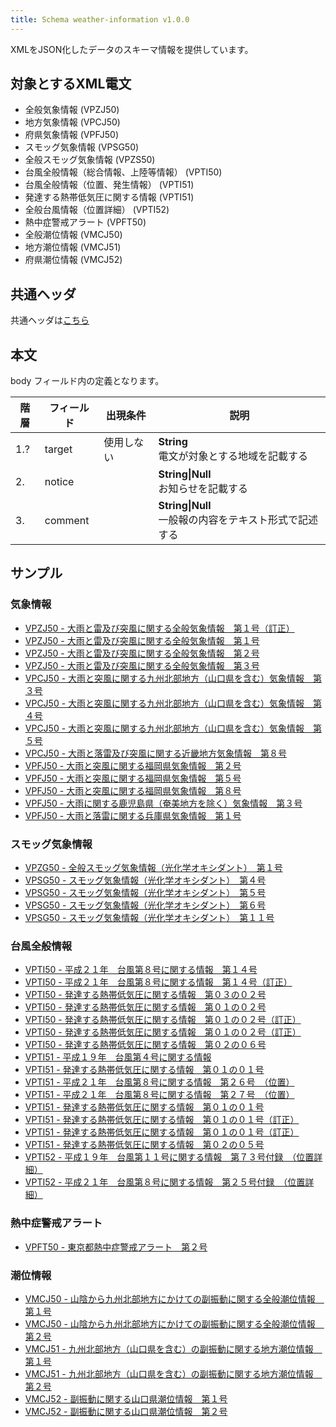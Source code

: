 ```yaml
---
title: Schema weather-information v1.0.0
---
```


XMLをJSON化したデータのスキーマ情報を提供しています。

## 対象とするXML電文

* 全般気象情報 (VPZJ50)
* 地方気象情報 (VPCJ50)
* 府県気象情報 (VPFJ50)
* スモッグ気象情報 (VPSG50)
* 全般スモッグ気象情報 (VPZS50)
* 台風全般情報（総合情報、上陸等情報） (VPTI50)
* 台風全般情報（位置、発生情報） (VPTI51)
* 発達する熱帯低気圧に関する情報 (VPTI51)
* 全般台風情報（位置詳細） (VPTI52)
* 熱中症警戒アラート (VPFT50)
* 全般潮位情報 (VMCJ50)
* 地方潮位情報 (VMCJ51)
* 府県潮位情報 (VMCJ52)

## 共通ヘッダ

共通ヘッダは[こちら](../#schema-head)

## 本文

body フィールド内の定義となります。

| 階層 | フィールド | 出現条件 | 説明 | 
| -- | -- | -- | -- | 
| 1.? | target | 使用しない | **String**<br/> 電文が対象とする地域を記載する |
| 2. | notice |  | **String\|Null**<br/> お知らせを記載する  |
| 3. | comment |  | **String\|Null**<br/> 一般報の内容をテキスト形式で記述する |

## サンプル

### 気象情報

* [VPZJ50 - 大雨と雷及び突風に関する全般気象情報　第１号（訂正）](https://sample.dmdata.jp/conversion/json/schema/weather-information/vpzj50_rjtd_20080902180007.json)
* [VPZJ50 - 大雨と雷及び突風に関する全般気象情報　第１号](https://sample.dmdata.jp/conversion/json/schema/weather-information/vpzj50_rjtd_20090724180007.json)
* [VPZJ50 - 大雨と雷及び突風に関する全般気象情報　第２号](https://sample.dmdata.jp/conversion/json/schema/weather-information/vpzj50_rjtd_20090724205007.json)
* [VPZJ50 - 大雨と雷及び突風に関する全般気象情報　第３号](https://sample.dmdata.jp/conversion/json/schema/weather-information/vpzj50_rjtd_20090725050507.json)
* [VPCJ50 - 大雨と突風に関する九州北部地方（山口県を含む）気象情報　第３号](https://sample.dmdata.jp/conversion/json/schema/weather-information/vpcj50_jpfk_20090724161410.json)
* [VPCJ50 - 大雨と突風に関する九州北部地方（山口県を含む）気象情報　第４号](https://sample.dmdata.jp/conversion/json/schema/weather-information/vpcj50_jpfk_20090724182810.json)
* [VPCJ50 - 大雨と突風に関する九州北部地方（山口県を含む）気象情報　第５号](https://sample.dmdata.jp/conversion/json/schema/weather-information/vpcj50_jpfk_20090724203010.json)
* [VPCJ50 - 大雨と落雷及び突風に関する近畿地方気象情報　第８号](https://sample.dmdata.jp/conversion/json/schema/weather-information/vpcj50_jpos_20080902163010.json)
* [VPFJ50 - 大雨と突風に関する福岡県気象情報　第２号](https://sample.dmdata.jp/conversion/json/schema/weather-information/vpfj50_jpfk_20090724160903.json)
* [VPFJ50 - 大雨と突風に関する福岡県気象情報　第５号](https://sample.dmdata.jp/conversion/json/schema/weather-information/vpfj50_jpfk_20090724192003.json)
* [VPFJ50 - 大雨と突風に関する福岡県気象情報　第８号](https://sample.dmdata.jp/conversion/json/schema/weather-information/vpfj50_jpfk_20090724203503.json)
* [VPFJ50 - 大雨に関する鹿児島県（奄美地方を除く）気象情報　第３号](https://sample.dmdata.jp/conversion/json/schema/weather-information/vpfj50_jpkg_20080906213703.json)
* [VPFJ50 - 大雨と落雷に関する兵庫県気象情報　第１号](https://sample.dmdata.jp/conversion/json/schema/weather-information/vpfj50_jpob_20130715091941.json)

### スモッグ気象情報

* [VPZG50 - 全般スモッグ気象情報（光化学オキシダント）　第１号](https://sample.dmdata.jp/conversion/json/schema/weather-information/vpzs50_rjtd_20100627105945.json)
* [VPSG50 - スモッグ気象情報（光化学オキシダント）　第４号](https://sample.dmdata.jp/conversion/json/schema/weather-information/vpsg50_rjtd_20100827094016.json)
* [VPSG50 - スモッグ気象情報（光化学オキシダント）　第５号](https://sample.dmdata.jp/conversion/json/schema/weather-information/vpsg50_rjtd_20100827132516.json)
* [VPSG50 - スモッグ気象情報（光化学オキシダント）　第６号](https://sample.dmdata.jp/conversion/json/schema/weather-information/vpsg50_rjtd_20100827154016.json)
* [VPSG50 - スモッグ気象情報（光化学オキシダント）　第１１号](https://sample.dmdata.jp/conversion/json/schema/weather-information/vpsg50_rjtd_20100830142516.json)

### 台風全般情報

* [VPTI50 - 平成２１年　台風第８号に関する情報　第１４号](https://sample.dmdata.jp/conversion/json/schema/weather-information/vpti50_rjtd_20090805162508.json)
* [VPTI50 - 平成２１年　台風第８号に関する情報　第１４号（訂正）](https://sample.dmdata.jp/conversion/json/schema/weather-information/vpti50_rjtd_20090805163842.json)
* [VPTI50 - 発達する熱帯低気圧に関する情報　第０３の０２号](https://sample.dmdata.jp/conversion/json/schema/weather-information/vpti50_rjtd_20190919111324.json)
* [VPTI50 - 発達する熱帯低気圧に関する情報　第０１の０２号](https://sample.dmdata.jp/conversion/json/schema/weather-information/vpti50_rjtd_20200928170821.json)
* [VPTI50 - 発達する熱帯低気圧に関する情報　第０１の０２号（訂正）](https://sample.dmdata.jp/conversion/json/schema/weather-information/vpti50_rjtd_20200928171821.json)
* [VPTI50 - 発達する熱帯低気圧に関する情報　第０１の０２号（訂正）](https://sample.dmdata.jp/conversion/json/schema/weather-information/vpti50_rjtd_20200928172821.json)
* [VPTI50 - 発達する熱帯低気圧に関する情報　第０２の０６号](https://sample.dmdata.jp/conversion/json/schema/weather-information/vpti50_rjtd_20200930174821.json)
* [VPTI51 - 平成１９年　台風第４号に関する情報](https://sample.dmdata.jp/conversion/json/schema/weather-information/vpti51_rjtd_20070709035508.json)
* [VPTI51 - 発達する熱帯低気圧に関する情報　第０１の０１号](https://sample.dmdata.jp/conversion/json/schema/weather-information/vpti51_rjtd_20070808043008.json)
* [VPTI51 - 平成２１年　台風第８号に関する情報　第２６号　（位置）](https://sample.dmdata.jp/conversion/json/schema/weather-information/vpti51_rjtd_20090806134008.json)
* [VPTI51 - 平成２１年　台風第８号に関する情報　第２７号　（位置）](https://sample.dmdata.jp/conversion/json/schema/weather-information/vpti51_rjtd_20090806144008.json)
* [VPTI51 - 発達する熱帯低気圧に関する情報　第０１の０１号](https://sample.dmdata.jp/conversion/json/schema/weather-information/vpti51_rjtd_20200928154711.json)
* [VPTI51 - 発達する熱帯低気圧に関する情報　第０１の０１号（訂正）](https://sample.dmdata.jp/conversion/json/schema/weather-information/vpti51_rjtd_20200928155211.json)
* [VPTI51 - 発達する熱帯低気圧に関する情報　第０１の０１号（訂正）](https://sample.dmdata.jp/conversion/json/schema/weather-information/vpti51_rjtd_20200928155811.json)
* [VPTI51 - 発達する熱帯低気圧に関する情報　第０２の０５号](https://sample.dmdata.jp/conversion/json/schema/weather-information/vpti51_rjtd_20200930160712.json)
* [VPTI52 - 平成１９年　台風第１１号に関する情報　第７３号付録　（位置詳細）](https://sample.dmdata.jp/conversion/json/schema/weather-information/vpti52_rjtd_20070916155508.json)
* [VPTI52 - 平成２１年　台風第８号に関する情報　第２５号付録　（位置詳細）](https://sample.dmdata.jp/conversion/json/schema/weather-information/vpti52_rjtd_20090806125008.json)


### 熱中症警戒アラート

* [VPFT50 - 東京都熱中症警戒アラート　第２号](https://sample.dmdata.jp/conversion/json/schema/weather-information/vpft50_rjtd_20200515050000.json)

### 潮位情報

* [VMCJ50 - 山陰から九州北部地方にかけての副振動に関する全般潮位情報　第１号](https://sample.dmdata.jp/conversion/json/schema/weather-information/vmcj50_rjtd_20090715201023.json)
* [VMCJ50 - 山陰から九州北部地方にかけての副振動に関する全般潮位情報　第２号](https://sample.dmdata.jp/conversion/json/schema/weather-information/vmcj50_rjtd_20090716103008.json)
* [VMCJ51 - 九州北部地方（山口県を含む）の副振動に関する地方潮位情報　第１号](https://sample.dmdata.jp/conversion/json/schema/weather-information/vmcj51_jpfk_20130715200513.json)
* [VMCJ51 - 九州北部地方（山口県を含む）の副振動に関する地方潮位情報　第２号](https://sample.dmdata.jp/conversion/json/schema/weather-information/vmcj51_jpfk_20130716100524.json)
* [VMCJ52 - 副振動に関する山口県潮位情報　第１号](https://sample.dmdata.jp/conversion/json/schema/weather-information/vmcj52_jpfa_20090715194013.json)
* [VMCJ52 - 副振動に関する山口県潮位情報　第２号](https://sample.dmdata.jp/conversion/json/schema/weather-information/vmcj52_jpfa_20090716102536.json)
